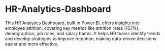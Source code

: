 # HR-Analytics-Dashboard
This HR Analytics Dashboard, built in Power BI, offers insights into employee attrition, covering key metrics like attrition rates (16.1%), demographics, job roles, and salary bands. It helps HR teams identify trends and develop strategies to improve retention, making data-driven decisions easier and more effective.
